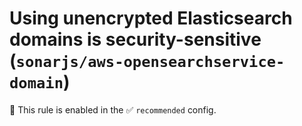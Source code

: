 # Using unencrypted Elasticsearch domains is security-sensitive (`sonarjs/aws-opensearchservice-domain`)

💼 This rule is enabled in the ✅ `recommended` config.

<!-- end auto-generated rule header -->
